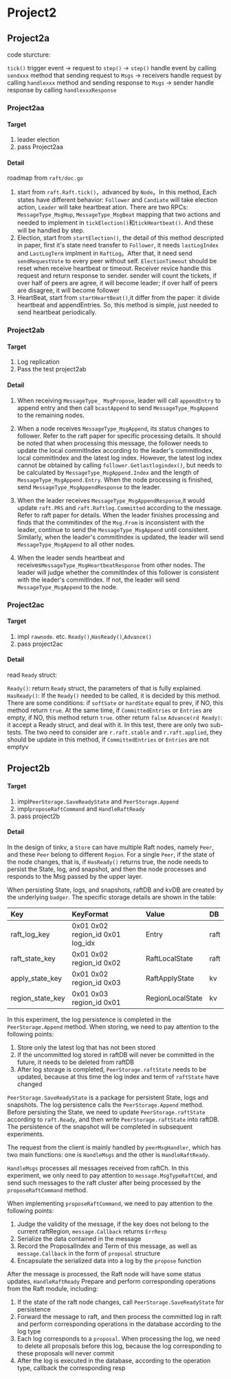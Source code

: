 # Project2

## Project2a

code sturcture:

`tick()` trigger event -> request to `step()` -> `step()` handle event by calling `sendxxx` method that sending request to `Msgs` -> receivers handle request by calling `handlexxx` method and sending response to `Msgs` -> sender handle response by calling `handlexxxResponse`


### Project2aa

#### Target

1. leader election
2. pass Project2aa

#### Detail

roadmap from `raft/doc.go`

1. start from `raft.Raft.tick()`，advanced by `Node`。In this method, Each states have different behavior: `Follower` and `Candiate` will take election action, `Leader` will take heartbeat ation. There are two RPCs: `MessageType_MsgHup`, `MessageType_MsgBeat` mapping that two actions and needed to implement in `tickElection()`和`tickHeartbeat()`. And these will be handled by step.
2. Election, start from `startElection()`, the detail of this method descripted in paper, first it's state need transfer to `Follower`, it needs `lastLogIndex` and `LastLogTerm` implment in `RaftLog`。After that, it need send `sendRequestVote` to every peer without self. `ElectionTimeout` should be reset when receive heartbeat or timeout. Receiver revice handle this request and return response to sender. sender will count the tickets, if over half of peers are agree, it will become leader; if over half of peers are disagree, it will become follower
3. HeartBeat, start from `startHeartBeat()`,it differ from the paper: it divide heartbeat and appendEntries. So, this method is simple, just needed to send heartbeat periodically. 


### Project2ab

#### Target
1. Log replication
2. Pass the test project2ab

#### Detail 

1. When receiving `MessageType_ MsgPropose`, leader will call `appendEntry` to append entry and then call `bcastAppend` to send `MessageType_MsgAppend` to the remaining nodes.

2. When a node receives `MessageType_MsgAppend`, its status changes to follower. Refer to the raft paper for specific processing details. It should be noted that when processing this message, the follower needs to update the local commitIndex according to the leader's commitIndex, local commitIndex and the latest log index. However, the latest log index cannot be obtained by calling `follower.Getlastlogindex()`, but needs to be calculated by `MessageType_MsgAppend.Index` and the length of `MessageType_MsgAppend.Entry`. When the node processing is finished, send `MessageType_MsgAppendResponse` to the leader.

3. When the leader receives `MessageType_MsgAppendResponse`,it would update `raft.PRS` and `raft.Raftlog.Committed` according to the message. Refer to raft paper for details. When the leader finishes processing and finds that the commitindex of the `Msg.From` is inconsistent with the leader, continue to send the `MessageType_MsgAppend` until consistent. Similarly, when the leader's commitIndex is updated, the leader will send `MessageType_MsgAppend` to all other nodes.

4. When the leader sends heartbeat and receives`MessageType_MsgHeartbeatResponse` from other nodes. The leader will judge whether the commitIndex of this follower is consistent with the leader's commitIndex. If not, the leader will send `MessageType_MsgAppend` to the node.

### Project2ac

#### Target

1. impl `rawnode`. etc. `Ready()`,`HasReady()`,`Advance()`
2. pass project2ac

#### Detail

read `Ready` struct:

`Ready()`: return `Ready` struct, the parameters of that is fully explained.
`HasReady()`: If the `Ready()` needed to be called, it is decided by this method. There are some conditions: if `softSate` or `hardState`  equal to prev, if NO, this method return `true`. At the same time, if `CommittedEntries` or `Entries` are empty, if NO, this method return `true`. other return `false`
`Advance(rd Ready)`: it accept a Ready struct, and deal with it. In this test, there are only two sub-tests. The two need to consider are `r.raft.stable` and `r.raft.applied`, they should be update in this method, if `CommittedEntries` or `Entries` are not emptyv

## Project2b

#### Target

1. impl`PeerStorage.SaveReadyState` and `PeerStorage.Append`
2. impl`proposeRaftCommand` and `HandleRaftReady`
3. pass project2b

#### Detail

In the design of tinkv, a `Store` can have multiple Raft nodes, namely `Peer`, and these `Peer` belong to different `Region`. For a single `Peer`, if the state of the node changes, that is, if `HasReady()` returns true, the node needs to persist the State, log, and snapshot, and then the node processes and responds to the Msg passed by the upper layer.

When persisting State, logs, and snapshots, raftDB and kvDB are created by the underlying `badger`. The specific storage details are shown in the table:

| Key            | KeyFormat                      | Value          | DB |
|:----           |:----                           |:----           |:---|
|raft_log_key    |0x01 0x02 region_id 0x01 log_idx|Entry           |raft|
|raft_state_key  |0x01 0x02 region_id 0x02        |RaftLocalState  |raft|
|apply_state_key |0x01 0x02 region_id 0x03        |RaftApplyState  |kv  |
|region_state_key|0x01 0x03 region_id 0x01        |RegionLocalState|kv  |

In this experiment, the log persistence is completed in the `PeerStorage.Append` method. When storing, we need to pay attention to the following points:
1. Store only the latest log that has not been stored
2. If the uncommitted log stored in raftDB will never be committed in the future, it needs to be deleted from raftDB
3. After log storage is completed, `PeerStorage.raftState` needs to be updated, because at this time the log index and term of `raftState` have changed

`PeerStorage.SaveReadyState` is a package for persistent State, logs and snapshots. The log persistence calls the `PeerStorage.Append` method. Before persisting the State, we need to update `PeerStorage.raftState` according to `raft.Ready`, and then write `PeerStorage.raftState` into raftDB. The persistence of the snapshot will be completed in subsequent experiments.

The request from the client is mainly handled by `peerMsgHandler`, which has two main functions: one is `HandleMsgs` and the other is `HandleRaftReady`.

`HandleMsgs` processes all messages received from raftCh. In this experiment, we only need to pay attention to `message.MsgTypeRaftCmd`, and send such messages to the raft cluster after being processed by the `proposeRaftCommand` method.

When implementing `proposeRaftCommand`, we need to pay attention to the following points:
1. Judge the validity of the message, if the key does not belong to the current raftRegion, `message.Callback` returns `ErrResp`
2. Serialize the data contained in the message
3. Record the ProposalIndex and Term of this message, as well as `message.Callback` in the form of `proposal` structure
4. Encapsulate the serialized data into a log by the `propose` function

After the message is processed, the Raft node will have some status updates, `HandleRaftReady` Prepare and perform corresponding operations from the Raft module, including:
1. If the state of the raft node changes, call `PeerStorage.SaveReadyState` for persistence
2. Forward the message to raft, and then process the committed log in raft and perform corresponding operations in the database according to the log type
3. Each log corresponds to a `proposal`. When processing the log, we need to delete all proposals before this log, because the log corresponding to these proposals will never commit
4. After the log is executed in the database, according to the operation type, callback the corresponding resp
